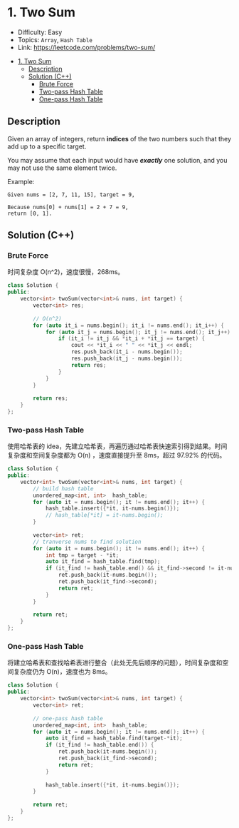 # 1. Two Sum

- Difficulty: Easy
- Topics: `Array`, `Hash Table`
- Link: https://leetcode.com/problems/two-sum/

<!-- TOC depthFrom:2 -->

- [1. Two Sum](#1-two-sum)
  - [Description](#description)
  - [Solution (C++)](#solution-c)
    - [Brute Force](#brute-force)
    - [Two-pass Hash Table](#two-pass-hash-table)
    - [One-pass Hash Table](#one-pass-hash-table)

<!-- /TOC -->

## Description

Given an array of integers, return **indices** of the two numbers such that they add up to a specific target.

You may assume that each input would have ***exactly*** one solution, and you may not use the same element twice.

Example:

```
Given nums = [2, 7, 11, 15], target = 9,

Because nums[0] + nums[1] = 2 + 7 = 9,
return [0, 1].
```

## Solution (C++)

### Brute Force

时间复杂度 O(n^2)，速度很慢，268ms。

```cpp
class Solution {
public:
    vector<int> twoSum(vector<int>& nums, int target) {
        vector<int> res;
        
        // O(n^2)
        for (auto it_i = nums.begin(); it_i != nums.end(); it_i++) {
            for (auto it_j = nums.begin(); it_j != nums.end(); it_j++) {
                if (it_i != it_j && *it_i + *it_j == target) {
                    cout << *it_i << " " << *it_j << endl;
                    res.push_back(it_i - nums.begin());
                    res.push_back(it_j - nums.begin());
                    return res;
                }
            }
        }
        
        return res;
    }
};
```

### Two-pass Hash Table

使用哈希表的 idea，先建立哈希表，再遍历通过哈希表快速索引得到结果。时间复杂度和空间复杂度都为 O(n) ，速度直接提升至 8ms，超过 97.92% 的代码。

```cpp
class Solution {
public:
    vector<int> twoSum(vector<int>& nums, int target) {
        // build hash table 
        unordered_map<int, int>  hash_table;
        for (auto it = nums.begin(); it != nums.end(); it++) {
            hash_table.insert({*it, it-nums.begin()});
            // hash_table[*it] = it-nums.begin();
        }
        
        vector<int> ret;
        // tranverse nums to find solution
        for (auto it = nums.begin(); it != nums.end(); it++) {
            int tmp = target - *it;
            auto it_find = hash_table.find(tmp);
            if (it_find != hash_table.end() && it_find->second != it-nums.begin()) {
                ret.push_back(it-nums.begin());
                ret.push_back(it_find->second);
                return ret;
            }
        }
        
        return ret;
    }
};
```

### One-pass Hash Table

将建立哈希表和查找哈希表进行整合（此处无先后顺序的问题），时间复杂度和空间复杂度仍为 O(n)，速度也为 8ms。

```cpp
class Solution {
public:
    vector<int> twoSum(vector<int>& nums, int target) {
        vector<int> ret;
        
        // one-pass hash table
        unordered_map<int, int>  hash_table;
        for (auto it = nums.begin(); it != nums.end(); it++) {
            auto it_find = hash_table.find(target-*it);
            if (it_find != hash_table.end()) {
                ret.push_back(it-nums.begin());
                ret.push_back(it_find->second);
                return ret;
            }
            
            hash_table.insert({*it, it-nums.begin()});
        }
        
        return ret;
    }
};
```
